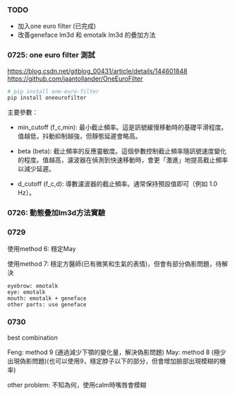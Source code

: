 ### TODO
- 加入one euro filter (已完成)
- 改善geneface lm3d 和 emotalk lm3d 的疊加方法


### 0725: one euro filter 測試
https://blog.csdn.net/gitblog_00431/article/details/144601848
https://github.com/jaantollander/OneEuroFilter

```bash
# pip install one-euro-filter
pip install oneeurofilter
```
主要參數：

- min_cutoff (f_c,min): 最小截止頻率。這是訊號緩慢移動時的基礎平滑程度。值越低，抖動抑制越強，但靜態延遲會略高。

- beta (beta): 截止頻率的反應靈敏度。這個參數控制截止頻率隨訊號速度變化的程度。值越高，濾波器在偵測到快速移動時，會更「激進」地提高截止頻率以減少延遲。

- d_cutoff (f_c,d): 導數濾波器的截止頻率。通常保持預設值即可（例如 1.0 Hz）。

### 0726: 動態疊加lm3d方法實驗


### 0729

使用method 6: 穩定May

使用method 7: 穩定方醫師(已有微笑和生氣的表情)，但會有部分偽影問題，待解決
```
eyebrow: emotalk
eye: emotalk
mouth: emotalk + geneface
other parts: use geneface

```

### 0730 

best combination

Feng: method 9 (通過減少下顎的變化量，解決偽影問題)
May: method 8 (極少出現偽影問題)(也可以使用9，穩定脖子以下的部分，但會增加臉部出現模糊的機率)

other problem: 不知為何，使用calm時嘴唇會模糊